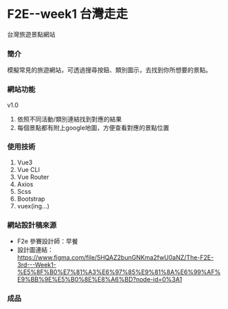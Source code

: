 # F2E--week1 台灣走走

台灣旅遊景點網站

### 簡介
模擬常見的旅遊網站，可透過搜尋按鈕、類別圖示，去找到你所想要的景點。
### 網站功能

v1.0
1. 依照不同活動/類別連結找到對應的結果
2. 每個景點都有附上google地圖，方便查看對應的景點位置

### 使用技術

1. Vue3
2. Vue CLI
3. Vue Router
4. Axios
5. Scss
6. Bootstrap
7. vuex(ing...)

### 網站設計稿來源
- F2e 參賽設計師：早餐
- 設計圖連結：https://www.figma.com/file/5HQAZ2bunGNKma2fwU0aNZ/The-F2E-3rd---Week1-%E5%8F%B0%E7%81%A3%E6%97%85%E9%81%8A%E6%99%AF%E9%BB%9E%E5%B0%8E%E8%A6%BD?node-id=0%3A1
### 成品
